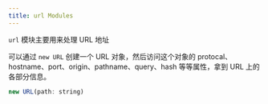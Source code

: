 ```yaml
---
title: url Modules
---
```


`url` 模块主要用来处理 URL 地址

可以通过 `new URL` 创建一个 URL 对象，然后访问这个对象的 protocal、hostname、port、origin、pathname、query、hash 等等属性，拿到 URL 上的各部分信息。

```js
new URL(path: string)
```
